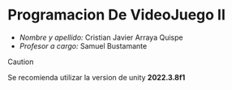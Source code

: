 # Programacion De VideoJuego II
- *Nombre y apellido:*
  Cristian Javier Arraya Quispe
- *Profesor a cargo:*
  Samuel Bustamante
> [!CAUTION]
> Se recomienda utilizar la version de unity **2022.3.8f1**
